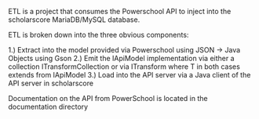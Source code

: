 ETL is a project that consumes the Powerschool API to inject into the scholarscore
MariaDB/MySQL database. 

ETL is broken down into the three obvious components:

1.) Extract into the model provided via Powerschool using JSON -> Java Objects using Gson
2.) Emit the IApiModel<T> implementation via either a collection ITransformCollection<T>
    or via ITransform<T> where T in both cases extends from IApiModel<X>
3.) Load into the API server via a Java client of the API server in scholarscore

Documentation on the API from PowerSchool is located in the documentation directory